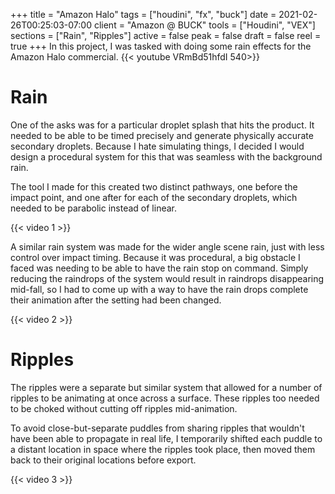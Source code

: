 +++
title = "Amazon Halo"
tags = ["houdini", "fx", "buck"]
date = 2021-02-26T00:25:03-07:00
client = "Amazon @ BUCK"
tools = ["Houdini", "VEX"]
sections = ["Rain", "Ripples"]
active = false
peak = false
draft = false
reel = true
+++
In this project, I was tasked with doing some rain effects for the Amazon Halo commercial.
{{< youtube VRmBd51hfdI 540>}}

# Rain
One of the asks was for a particular droplet splash that hits the product. It needed to be able to be timed precisely and generate physically accurate secondary droplets. Because I hate simulating things, I decided I would design a procedural system for this that was seamless with the background rain.

The tool I made for this created two distinct pathways, one before the impact point, and one after for each of the secondary droplets, which needed to be parabolic instead of linear. 

{{< video 1 >}}

A similar rain system was made for the wider angle scene rain, just with less control over impact timing. Because it was procedural, a big obstacle I faced was needing to be able to have the rain stop on command. Simply reducing the raindrops of the system would result in raindrops disappearing mid-fall, so I had to come up with a way to have the rain drops complete their animation after the setting had been changed.

{{< video 2 >}}

# Ripples
The ripples were a separate but similar system that allowed for a number of ripples to be animating at once across a surface. These ripples too needed to be choked without cutting off ripples mid-animation.

To avoid close-but-separate puddles from sharing ripples that wouldn't have been able to propagate in real life, I temporarily shifted each puddle to a distant location in space where the ripples took place, then moved them back to their original locations before export.

{{< video 3 >}}